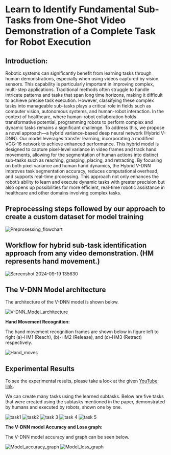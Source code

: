 # Learn to Identify Fundamental Sub-Tasks from One-Shot Video Demonstration of a Complete Task for Robot Execution #

## Introduction: ##
Robotic systems can significantly benefit from learning tasks through human demonstrations, especially when using videos captured by vision sensors. This capability is particularly important in improving complex, multi-step applications. Traditional methods often struggle to handle intricate patterns and tasks that span long time horizons, making it difficult to achieve precise task execution. However, classifying these complex tasks into manageable sub-tasks plays a critical role in fields such as computer vision, autonomous systems, and human-robot interaction. In the context of healthcare, where human-robot collaboration holds transformative potential, programming robots to perform complex and dynamic tasks remains a significant challenge. To address this, we propose a novel approach—a hybrid variance-based deep neural network (Hybrid V-DNN). Our model leverages transfer learning, incorporating a modified VGG-16 network to achieve enhanced performance. This hybrid model is designed to capture pixel-level variance in video frames and track hand movements, allowing for the segmentation of human actions into distinct sub-tasks such as reaching, grasping, placing, and retracting. By focusing on both pixel variance and human hand dynamics, the Hybrid V-DNN improves task segmentation accuracy, reduces computational overhead, and supports real-time processing. This approach not only enhances the robot’s ability to learn and execute dynamic tasks with greater precision but also opens up possibilities for more efficient, real-time robotic assistance in healthcare and other domains involving complex tasks.

## Preprocessing steps followed by our approach to create a custom dataset for model training ##
![Preprosessing_flowchart](https://github.com/user-attachments/assets/f0e9d423-bab7-498a-a0c8-d448a4567372)

## Workflow for hybrid sub-task identification approach from any video demonstration. (HM represents hand movement.) ##
![Screenshot 2024-09-19 135630](https://github.com/user-attachments/assets/073c79a2-3160-452b-ae6b-d64a0fa7cc43)

## The V-DNN Model architecture ##
The architecture of the V-DNN model is shown below.

![V-DNN_Model_architecture](https://github.com/user-attachments/assets/1e24c4d2-bf79-4bc5-9706-03340ab826c6)

**Hand Movement Recognition:**

The hand movement recognition frames are shown below in figure left to right (a)-HM1 (Reach), (b)-HM2 (Release), and (c)-HM3 (Retract) respectively.  

![Hand_moves](https://github.com/user-attachments/assets/487d8ac1-4e36-4fd3-aebe-2bef4c0e46d3)


## Experimental Results ##
To see the experimental results, please take a look at the given [YouTube link](https://www.youtube.com/watch?v=eaGPNka6EKo).

We can create many tasks using the learned subtasks. Below are five tasks that were created using the subtasks mentioned in the paper, demonstrated by humans and executed by robots, shown one by one.

![task1](https://github.com/user-attachments/assets/85346aac-1852-4db2-b547-fdfe5a6d632c)
![task2](https://github.com/user-attachments/assets/e9e55308-4c2b-4d27-81c6-4b49279195f7)
![task 3](https://github.com/user-attachments/assets/a1c55923-b190-4c88-8617-ec2ac90d9805)
![task 4](https://github.com/user-attachments/assets/6c6a5d5f-d9a7-4697-95b6-cb7fbe821f5c)
![task 5](https://github.com/user-attachments/assets/bd0036d7-af80-442e-ad61-b7492db0170d)

**The V-DNN model Accuracy and Loss graph:**

The V-DNN model accuracy and graph can be seen below.

![Model_accuracy_graph](https://github.com/user-attachments/assets/3dcb3332-246b-417f-89e5-0741b8415cf3)
![Model_loss_graph](https://github.com/user-attachments/assets/c3e4d493-7413-4213-9953-825813d006a5)





